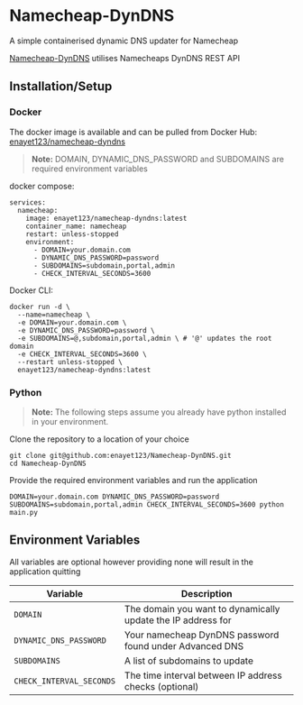 # Namecheap-DynDNS

A simple containerised dynamic DNS updater for Namecheap

[Namecheap-DynDNS](https://github.com/enayet123/Namecheap-DynDNS) utilises Namecheaps DynDNS REST API

## Installation/Setup

### Docker

The docker image is available and can be pulled from Docker Hub: [enayet123/namecheap-dyndns](https://hub.docker.com/r/enayet123/namecheap-dyndns)

> **Note:** DOMAIN, DYNAMIC_DNS_PASSWORD and SUBDOMAINS are required environment variables

docker compose:

```
services:
  namecheap:
    image: enayet123/namecheap-dyndns:latest
    container_name: namecheap
    restart: unless-stopped
    environment:
      - DOMAIN=your.domain.com
      - DYNAMIC_DNS_PASSWORD=password
      - SUBDOMAINS=subdomain,portal,admin
      - CHECK_INTERVAL_SECONDS=3600
```

Docker CLI:

```
docker run -d \
  --name=namecheap \
  -e DOMAIN=your.domain.com \
  -e DYNAMIC_DNS_PASSWORD=password \
  -e SUBDOMAINS=@,subdomain,portal,admin \ # '@' updates the root domain
  -e CHECK_INTERVAL_SECONDS=3600 \
  --restart unless-stopped \
  enayet123/namecheap-dyndns:latest
```

### Python

> **Note:** The following steps assume you already have python installed in your environment.

Clone the repository to a location of your choice
```
git clone git@github.com:enayet123/Namecheap-DynDNS.git
cd Namecheap-DynDNS
```

Provide the required environment variables and run the application
```
DOMAIN=your.domain.com DYNAMIC_DNS_PASSWORD=password SUBDOMAINS=subdomain,portal,admin CHECK_INTERVAL_SECONDS=3600 python main.py
```

## Environment Variables

All variables are optional however providing none will result in the application quitting

| Variable                    | Description                                                                                          |
|-----------------------------|------------------------------------------------------------------------------------------------------|
| `DOMAIN`                    | The domain you want to dynamically update the IP address for                                         |
| `DYNAMIC_DNS_PASSWORD`      | Your namecheap DynDNS password found under Advanced DNS                                              |
| `SUBDOMAINS`                | A list of subdomains to update                                                                       |
| `CHECK_INTERVAL_SECONDS`    | The time interval between IP address checks (optional)                                               |
